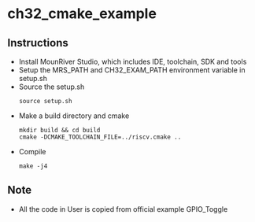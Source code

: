 # ch32_cmake_example

## Instructions
- Install MounRiver Studio, which includes IDE, toolchain, SDK and tools
- Setup the MRS_PATH and CH32_EXAM_PATH environment variable in setup.sh
- Source the setup.sh
  ```
  source setup.sh
  ```
- Make a build directory and cmake
  ```
  mkdir build && cd build
  cmake -DCMAKE_TOOLCHAIN_FILE=../riscv.cmake ..
  ```
- Compile
  ```
  make -j4
  ```

## Note
- All the code in User is copied from official example GPIO_Toggle
